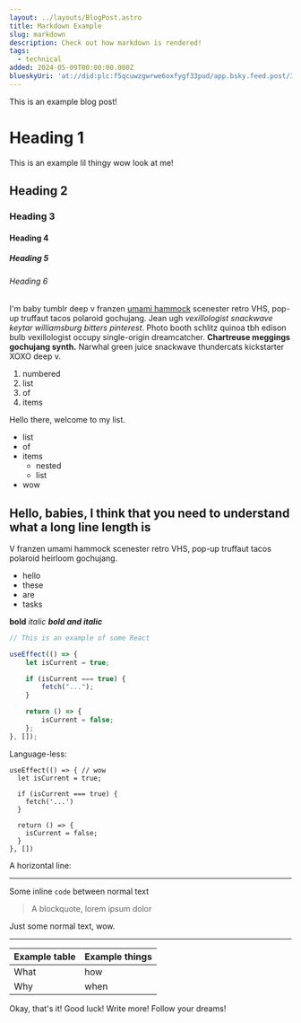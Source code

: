 ```yaml
---
layout: ../layouts/BlogPost.astro
title: Markdown Example
slug: markdown
description: Check out how markdown is rendered!
tags:
  - technical
added: 2024-05-09T00:00:00.000Z
blueskyUri: 'at://did:plc:f5qcuwzgwrwe6oxfygf33pud/app.bsky.feed.post/3lardkyetb22o'
---
```


This is an example blog post!

# Heading 1

This is an example lil thingy wow look at me!

## Heading 2

### Heading 3

#### Heading 4

##### Heading 5

###### Heading 6

I'm baby tumblr deep v franzen [umami hammock](https://google.com) scenester retro VHS, pop-up truffaut tacos polaroid gochujang. Jean ugh *vexillologist snackwave keytar williamsburg bitters pinterest*. Photo booth schlitz quinoa tbh edison bulb vexillologist occupy single-origin dreamcatcher. **Chartreuse meggings gochujang synth.** Narwhal green juice snackwave thundercats kickstarter XOXO deep v.

1. numbered
2. list
3. of
4. items

Hello there, welcome to my list.

* list
* of
* items
  * nested
  * list
* wow

## Hello, babies, I think that you need to understand what a long line length is

V franzen umami hammock scenester retro VHS, pop-up truffaut tacos polaroid heirloom gochujang.

* hello
* these
* are
* tasks

**bold** *italic*
***bold and italic***

```js
// This is an example of some React

useEffect(() => {
	let isCurrent = true;

	if (isCurrent === true) {
		fetch("...");
	}

	return () => {
		isCurrent = false;
	};
}, []);
```

Language-less:

```
useEffect(() => { // wow
  let isCurrent = true;

  if (isCurrent === true) {
  	fetch('...')
  }

  return () => {
  	isCurrent = false;
  }
}, [])
```

A horizontal line:

***

Some inline `code` between normal text

> A blockquote, lorem ipsum dolor

Just some normal text, wow.

***

| Example table | Example things |
| ------------- | -------------- |
| What          | how            |
| Why           | when           |

Okay, that's it! Good luck! Write more! Follow your dreams!
